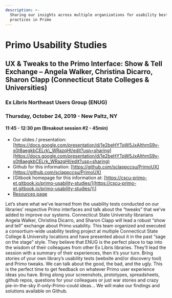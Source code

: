 ```yaml
---
description: >-
  Sharing our insights across multiple organizations for usability best
  practices in Primo
---
```


# Primo Usability Studies

## UX & Tweaks to the Primo Interface: Show & Tell Exchange – Angela Walker, Christina Dicarro, Sharon Clapp \(Connecticut State Colleges & Universities\)

### Ex Libris Northeast Users Group \(ENUG\) 

### Thursday, October 24, 2019 - New Paltz, NY 

#### 11:45 - 12:30 pm \(Breakout session \#2  - 45min\) 

* Our slides / presentation: [https://docs.google.com/presentation/d/1e2beHYTpW5JxAIthmS9v-s0t8aegkbCELrk\_WRazqHI/edit?usp=sharing](https://docs.google.com/presentation/d/1e2beHYTpW5JxAIthmS9v-s0t8aegkbCELrk_WRazqHI/edit?usp=sharing)
* Github for this information: [https://github.com/sclappccsu/PrimoUX](https://github.com/sclappccsu/PrimoUX)
* \[Gitbook homepage for this information at: [https://cscu-primo-et.gitbook.io/primo-usability-studies/](https://cscu-primo-et.gitbook.io/primo-usability-studies/)\]
* [Resources page](resources.md)

Let’s share what we’ve learned from the usability tests conducted on our libraries’ respective Primo interfaces and talk about the “tweaks” that we’ve added to improve our systems. Connecticut State University librarians Angela Walker, Christina Dicarro, and Sharon Clapp will lead a robust “show and tell” exchange about Primo usability. This team organized and executed a consortium-wide usability testing project at multiple Connecticut State College & University locations and have presented about it in the past “sage on the stage” style. They believe that ENUG is the perfect place to tap into the wisdom of their colleagues from other Ex Libris libraries. They’ll lead the session with a summary of their experiences, then it’s your turn. Bring stories of your own library’s usability tests \(website and/or discovery tool\) and Primo tweaks. We can talk about the good, the bad, and the ugly. This is the perfect time to get feedback on whatever Primo user experience ideas you have. Bring along your screenshots, prototypes, spreadsheets, github repos, questions for your colleagues or just war stories and crazy pie-in-the-sky if-only-Primo-could ideas… We will make our findings and solutions available on Github.

